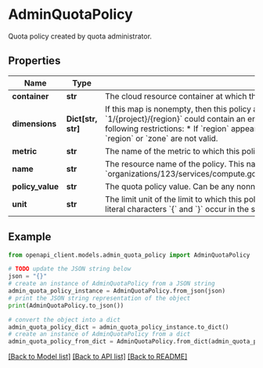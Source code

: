 # AdminQuotaPolicy

Quota policy created by quota administrator.

## Properties

Name | Type | Description | Notes
------------ | ------------- | ------------- | -------------
**container** | **str** | The cloud resource container at which the quota policy is created. The format is &#x60;{container_type}/{container_number}&#x60; | [optional] 
**dimensions** | **Dict[str, str]** |  If this map is nonempty, then this policy applies only to specific values for dimensions defined in the limit unit. For example, an policy on a limit with the unit &#x60;1/{project}/{region}&#x60; could contain an entry with the key &#x60;region&#x60; and the value &#x60;us-east-1&#x60;; the policy is only applied to quota consumed in that region. This map has the following restrictions: * If &#x60;region&#x60; appears as a key, its value must be a valid Cloud region. * If &#x60;zone&#x60; appears as a key, its value must be a valid Cloud zone. * Keys other than &#x60;region&#x60; or &#x60;zone&#x60; are not valid. | [optional] 
**metric** | **str** | The name of the metric to which this policy applies. An example name would be: &#x60;compute.googleapis.com/cpus&#x60; | [optional] 
**name** | **str** | The resource name of the policy. This name is generated by the server when the policy is created. Example names would be: &#x60;organizations/123/services/compute.googleapis.com/consumerQuotaMetrics/compute.googleapis.com%2Fcpus/limits/%2Fproject%2Fregion/adminQuotaPolicies/4a3f2c1d&#x60; | [optional] 
**policy_value** | **str** | The quota policy value. Can be any nonnegative integer, or -1 (unlimited quota). | [optional] 
**unit** | **str** | The limit unit of the limit to which this policy applies. An example unit would be: &#x60;1/{project}/{region}&#x60; Note that &#x60;{project}&#x60; and &#x60;{region}&#x60; are not placeholders in this example; the literal characters &#x60;{&#x60; and &#x60;}&#x60; occur in the string. | [optional] 

## Example

```python
from openapi_client.models.admin_quota_policy import AdminQuotaPolicy

# TODO update the JSON string below
json = "{}"
# create an instance of AdminQuotaPolicy from a JSON string
admin_quota_policy_instance = AdminQuotaPolicy.from_json(json)
# print the JSON string representation of the object
print(AdminQuotaPolicy.to_json())

# convert the object into a dict
admin_quota_policy_dict = admin_quota_policy_instance.to_dict()
# create an instance of AdminQuotaPolicy from a dict
admin_quota_policy_from_dict = AdminQuotaPolicy.from_dict(admin_quota_policy_dict)
```
[[Back to Model list]](../README.md#documentation-for-models) [[Back to API list]](../README.md#documentation-for-api-endpoints) [[Back to README]](../README.md)


